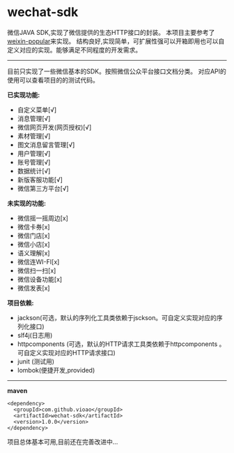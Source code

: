# wechat-sdk

微信JAVA SDK,实现了微信提供的生态HTTP接口的封装。
本项目主要参考了[weixin-popular](https://github.com/liyiorg/weixin-popular)来实现。
结构良好,实现简单，可扩展性强可以开箱即用也可以自定义对应的实现。能够满足不同程度的开发需求。

---

目前只实现了一些微信基本的SDK。按照微信公众平台接口文档分类。
对应API的使用可以查看项目的的测试代码。

**已实现功能:**
 - 自定义菜单[√]
 - 消息管理[√]
 - 微信网页开发(网页授权)[√]
 - 素材管理[√]
 - 图文消息留言管理[√]
 - 用户管理[√]
 - 账号管理[√]
 - 数据统计[√]
 - 新版客服功能[√]
 - 微信第三方平台[√]

**未实现的功能:**
  - 微信摇一摇周边[x]
  - 微信卡券[x]
  - 微信门店[x]
  - 微信小店[x]
  - 语义理解[x]
  - 微信连WI-FI[x]
  - 微信扫一扫[x]
  - 微信设备功能[x]
  - 微信发表[x]

**项目依赖:**
- jackson(可选，默认的序列化工具类依赖于jsckson。可自定义实现对应的序列化接口)
- slf4j(日志用)
- httpcomponents (可选，默认的HTTP请求工具类依赖于httpcomponents 。可自定义实现对应的HTTP请求接口)
- junit (测试用)
- lombok(便捷开发,provided)

---

**maven**
```
<dependency>
  <groupId>com.github.vioao</groupId>
  <artifactId>wechat-sdk</artifactId>
  <version>1.0.0</version>
</dependency>
```

项目总体基本可用,目前还在完善改进中...